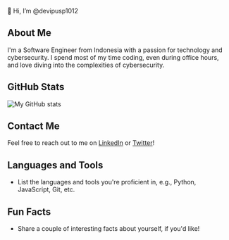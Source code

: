 👋 Hi, I’m @devipusp1012

## About Me
I'm a Software Engineer from Indonesia with a passion for technology and cybersecurity. I spend most of my time coding, even during office hours, and love diving into the complexities of cybersecurity.

## GitHub Stats
![My GitHub stats](https://github-readme-stats.vercel.app/api?username=devipusp1012&show_icons=true&theme=radical)

## Contact Me
Feel free to reach out to me on [LinkedIn](https://www.linkedin.com/in/devipusp1012/) or [Twitter](https://twitter.com/devipusp1012/)!

## Languages and Tools
- List the languages and tools you're proficient in, e.g., Python, JavaScript, Git, etc.

## Fun Facts
- Share a couple of interesting facts about yourself, if you'd like!
